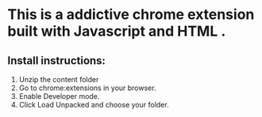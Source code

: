 # This is a addictive chrome extension built with Javascript and HTML .
## Install instructions:
  1. Unzip the content folder
  2. Go to chrome:extensions in your browser.
  3. Enable Developer mode.
  4. Click Load Unpacked and choose your folder.

